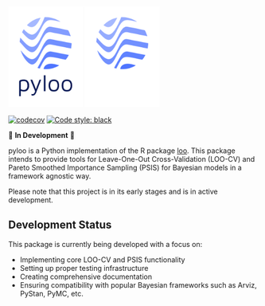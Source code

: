 <img src="https://raw.githubusercontent.com/jordandeklerk/pyloo/main/assets/logo_dark.png#gh-light-mode-only" width=150></img>
<img src="https://raw.githubusercontent.com/jordandeklerk/pyloo/main/assets/logo_light.png#gh-dark-mode-only" width=150></img>


[![codecov](https://codecov.io/gh/pyloo/branch/main/graph/badge.svg)](https://codecov.io/gh/pyloo/new)
[![Code style: black](https://img.shields.io/badge/code%20style-black-000000.svg)](https://github.com/ambv/black)

🚧 **In Development** 🚧

pyloo is a Python implementation of the R package [loo](https://github.com/stan-dev/loo). This package intends to provide tools for Leave-One-Out Cross-Validation (LOO-CV) and Pareto Smoothed Importance Sampling (PSIS) for Bayesian models in a framework agnostic way.

Please note that this project is in its early stages and is in active development.

## Development Status

This package is currently being developed with a focus on:
- Implementing core LOO-CV and PSIS functionality
- Setting up proper testing infrastructure
- Creating comprehensive documentation
- Ensuring compatibility with popular Bayesian frameworks such as Arviz, PyStan, PyMC, etc.
